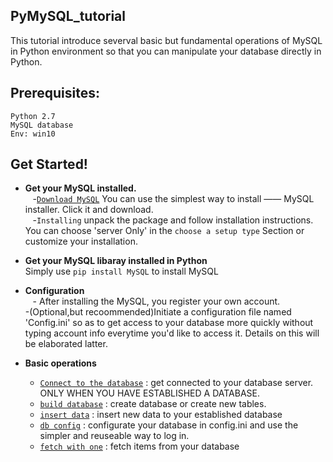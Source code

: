 ## PyMySQL_tutorial
This tutorial introduce severval basic but fundamental operations of MySQL in Python environment so that you can manipulate your database directly in Python.

## Prerequisites:
`Python 2.7`   
`MySQL database`  
`Env: win10`

## Get Started!
* **Get your MySQL installed.**  
    -[`Download MySQL`](https://dev.mysql.com/downloads/windows/) You can use the simplest way to install —— MySQL installer. Click it and download.   
    -`Installing` unpack the package and follow installation instructions. You can choose 'server Only' in the `choose a setup type` Section or customize your installation.  

* **Get your MySQL libaray installed in Python**  
    Simply use `pip install MySQL` to install MySQL
    
* **Configuration**  
    - After installing the MySQL, you register your own account.  
     -(Optional,but recoommended)Initiate a configuration file named 'Config.ini' so as to get access to your database more quickly without typing account info everytime you'd like to access it. Details on this will be elaborated latter.

* **Basic operations**  
    * [`Connect to the database`](https://github.com/cxxixi/PyMySQL_tutorial/blob/master/connected.py) : get connected to your database server. ONLY WHEN YOU HAVE ESTABLISHED A DATABASE.  
    * [`build database`](https://github.com/cxxixi/PyMySQL_tutorial/blob/master/build_db.py) : create database or create new tables.
    * [`insert data`](https://github.com/cxxixi/PyMySQL_tutorial/blob/master/insert.py) : insert new data to your established database
    * [`db config`](https://github.com/cxxixi/PyMySQL_tutorial/blob/master/python_mysql_dbconfig.py) : configurate your database in config.ini and use the simpler and reuseable way to log in.
    * [`fetch with one`](https://github.com/cxxixi/PyMySQL_tutorial/blob/master/query_with_fetchone.py) : fetch items from your database
    
    
    
    
    



